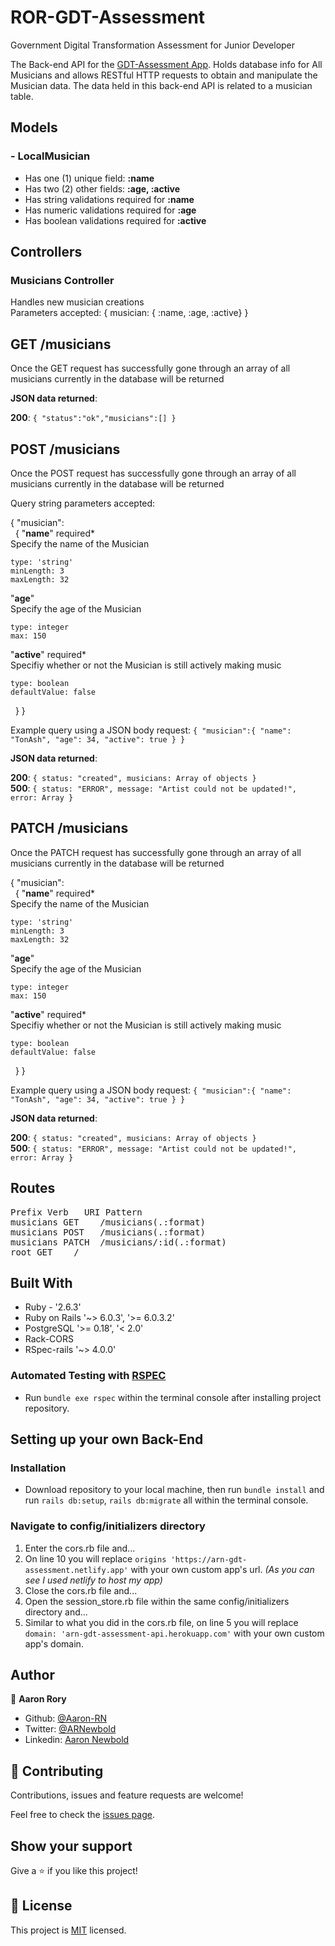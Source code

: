 # ROR-GDT-Assessment
Government Digital Transformation Assessment for Junior Developer

The Back-end API for the [GDT-Assessment App](https://github.com/Aaron-RN/REACT-GDT-FrontEnd/tree/v1.0). Holds database info for All Musicians and allows RESTful HTTP requests to obtain and manipulate the Musician data.
The data held in this back-end API is related to a musician table.

## Models
### - LocalMusician
- Has one (1) unique field: **:name**
- Has two (2) other fields: **:age, :active**
- Has string validations required for **:name**
- Has numeric validations required for **:age**
- Has boolean validations required for **:active**

## Controllers
### Musicians Controller
Handles new musician creations  
Parameters accepted: { musician: { :name, :age, :active} }

## GET /musicians

Once the GET request has successfully gone through an array of all musicians currently in the database will be returned

**JSON data returned**:

**200**: ```{ "status":"ok","musicians":[] }```

## POST /musicians

Once the POST request has successfully gone through an array of all musicians currently in the database will be returned

Query string parameters accepted:

{ "musician":  
&nbsp;&nbsp;{
  "**name**" required*  
  Specify the name of the Musician
  ```
  type: 'string'
  minLength: 3
  maxLength: 32
  ```
  "**age**"  
  Specify the age of the Musician
  ```
  type: integer
  max: 150
  ```
  "**active**" required*  
  Specifiy whether or not the Musician is still actively making music
  ```
  type: boolean
  defaultValue: false
  ```
&nbsp;&nbsp;}
}

Example query using a JSON body request: ```{ "musician":{ "name": "TonAsh", "age": 34, "active": true } }```

**JSON data returned**:

**200**: ```{ status: "created", musicians: Array of objects }```  
**500**: ```{ status: "ERROR", message: "Artist could not be updated!", error: Array }```

## PATCH /musicians

Once the PATCH request has successfully gone through an array of all musicians currently in the database will be returned

{ "musician":  
&nbsp;&nbsp;{
  "**name**" required*  
  Specify the name of the Musician
  ```
  type: 'string'
  minLength: 3
  maxLength: 32
  ```
  "**age**"  
  Specify the age of the Musician
  ```
  type: integer
  max: 150
  ```
  "**active**" required*  
  Specifiy whether or not the Musician is still actively making music
  ```
  type: boolean
  defaultValue: false
  ```
&nbsp;&nbsp;}
}

Example query using a JSON body request: ```{ "musician":{ "name": "TonAsh", "age": 34, "active": true } }```

**JSON data returned**:

**200**: ```{ status: "created", musicians: Array of objects }```  
**500**: ```{ status: "ERROR", message: "Artist could not be updated!", error: Array }```

## Routes
<pre>
Prefix Verb   URI Pattern                                                                       Controller#Action
musicians GET    /musicians(.:format)                                                           musicians#index
musicians POST   /musicians(.:format)                                                           musicians#create
musicians PATCH  /musicians/:id(.:format)                                                       musicians#update
root GET    /                                                                                   musicians#index
</pre>

## Built With

- Ruby - '2.6.3'
- Ruby on Rails '~> 6.0.3', '>= 6.0.3.2'
- PostgreSQL '>= 0.18', '< 2.0'
- Rack-CORS
- RSpec-rails '~> 4.0.0'

### Automated Testing with [RSPEC](https://github.com/rspec/rspec-rails)

* Run `bundle exe rspec` within the terminal console after installing project repository.

## Setting up your own Back-End

### Installation

* Download repository to your local machine, then run `bundle install` and run `rails db:setup`, `rails db:migrate` all within the terminal console.

### Navigate to config/initializers directory

1. Enter the cors.rb file and...
2. On line 10 you will replace ```origins 'https://arn-gdt-assessment.netlify.app'``` with your own custom app's url. *(As you can see I used netlify to host my app)*
3. Close the cors.rb file and...
4. Open the session_store.rb file within the same config/initializers directory and...
5. Similar to what you did in the cors.rb file, on line 5 you will replace ```domain: 'arn-gdt-assessment-api.herokuapp.com'``` with your own custom app's domain.

## Author

👤 **Aaron Rory**

- Github: [@Aaron-RN](https://github.com/Aaron-RN)
- Twitter: [@ARNewbold](https://twitter.com/ARNewbold)
- Linkedin: [Aaron Newbold](https://www.linkedin.com/in/aaron-newbold-1b9233187/)

## 🤝 Contributing

Contributions, issues and feature requests are welcome!

Feel free to check the [issues page](issues/).

## Show your support

Give a ⭐️ if you like this project!

## 📝 License

This project is [MIT](lic.url) licensed.
